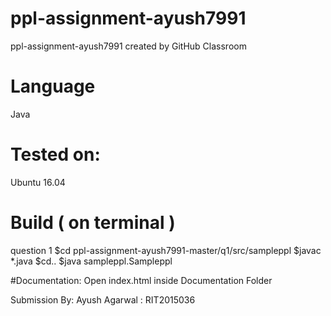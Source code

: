 # ppl-assignment-ayush7991
ppl-assignment-ayush7991 created by GitHub Classroom   

# Language
  Java
# Tested on:
  Ubuntu 16.04
  
# Build ( on terminal )

question 1
$cd ppl-assignment-ayush7991-master/q1/src/sampleppl
$javac *.java
$cd..
$java sampleppl.Sampleppl

#Documentation:
Open index.html inside Documentation Folder

Submission By:
Ayush Agarwal : RIT2015036
